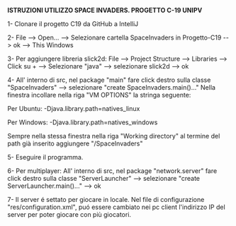 **ISTRUZIONI UTILIZZO SPACE INVADERS. PROGETTO C-19 UNIPV**

1- Clonare il progetto C19 da GitHub a IntelliJ

2- File --> Open... --> Selezionare cartella SpaceInvaders in Progetto-C19 --> ok --> This Windows

3- Per aggiungere libreria slick2d: 
File --> Project Structure --> Libraries --> Click su + --> Selezionare "java" --> selezionare slick2d --> ok

4- All' interno di src, nel package "main" fare click destro sulla classe "SpaceInvaders" --> selezionare "create SpaceInvaders.main()..."
Nella finestra incollare nella riga "VM OPTIONS" la stringa seguente:

Per Ubuntu:
-Djava.library.path=natives_linux
	
Per Windows:
-Djava.library.path=natives_windows

Sempre nella stessa finestra nella riga "Working directory" al termine del path già inserito aggiungere "/SpaceInvaders"

5- Eseguire il programma.
	
6- Per multiplayer: 
All' interno di src, nel package "network.server" fare click destro sulla classe "ServerLauncher" --> selezionare "create ServerLauncher.main()..." --> ok

7- Il server é settato per giocare in locale.
Nel file di configurazione "res/configuration.xml", puó essere cambiato nei pc client l'indirizzo IP del server per poter giocare con più giocatori.
